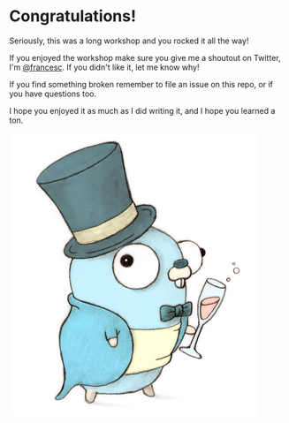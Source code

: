 # Congratulations!

Seriously, this was a long workshop and you rocked it all the way!

If you enjoyed the workshop make sure you give me a shoutout on Twitter, I'm
[@francesc](https://twitter.com/francesc). If you didn't like it, let me know why!

If you find something broken remember to file an issue on this repo, or if you have
questions too.

I hope you enjoyed it as much as I did writing it, and I hope you learned a ton.

![fancy gopher](fancygopher.jpg)